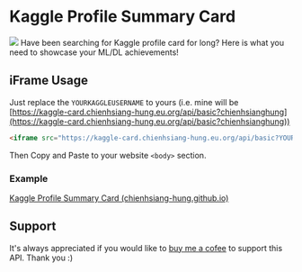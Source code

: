 # Kaggle Profile Summary Card
![](https://miro.medium.com/max/1400/1*Riggyr8nZMx-xxSp4AuE6A.png)
Have been searching for Kaggle profile card for long? Here is what you need to showcase your ML/DL achievements!
## iFrame Usage
Just replace the `YOURKAGGLEUSERNAME` to yours (i.e. mine will be [https://kaggle-card.chienhsiang-hung.eu.org/api/basic?chienhsianghung](https://kaggle-card.chienhsiang-hung.eu.org/api/basic?chienhsianghung))
```html
<iframe src="https://kaggle-card.chienhsiang-hung.eu.org/api/basic?YOURKAGGLEUSERNAME" width="100%" height="300" style="border:none; min-width: 800px;"></iframe>
```
Then Copy and Paste to your website `<body>` section.
### Example
[Kaggle Profile Summary Card (chienhsiang-hung.github.io)](https://chienhsiang-hung.github.io/kaggle-profile-summary-card/)
## Support
It's always appreciated if you would like to [buy me a cofee](https://ko-fi.com/chienhsianghung) to support this API. Thank you :)
